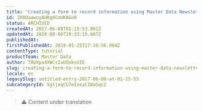 ```yaml
---
title: 'Creating a form to record information using Master Data Newsletter (MD)'
id: 2R0OaawoyAUKg0CmUKAGo0
status: ARCHIVED
createdAt: 2017-06-08T01:15:53.801Z
updatedAt: 2020-08-06T19:33:15.607Z
publishedAt: 
firstPublishedAt: 2019-01-25T17:16:56.064Z
contentType: tutorial
productTeam: Master Data
author: TAUXpa4XWCsIaUOoksGIE
slug: creating-a-form-to-record-information-using-master-data-newsletter
locale: en
legacySlug: untitled-entry-2017-06-08-at-01-15-53
subcategoryId: 5gtjaqCG7eIseyCI0aSqc2
---
```


>⚠️ Content under translation
